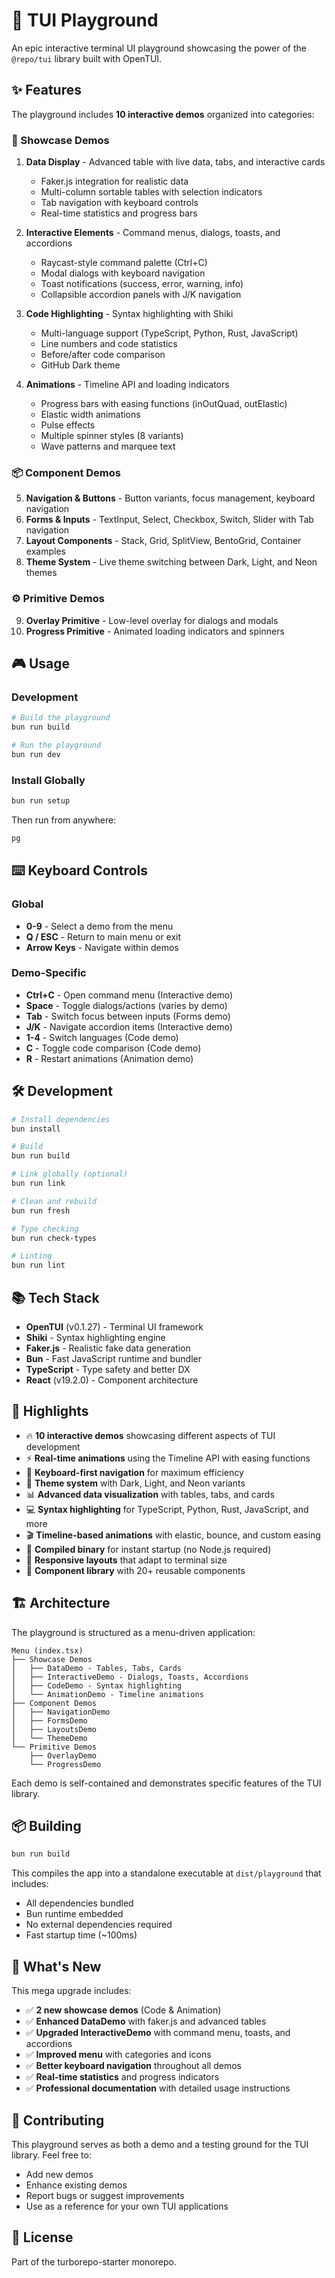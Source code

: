 # 🚀 TUI Playground

An epic interactive terminal UI playground showcasing the power of the `@repo/tui` library built with OpenTUI.

## ✨ Features

The playground includes **10 interactive demos** organized into categories:

### 🎯 Showcase Demos

1. **Data Display** - Advanced table with live data, tabs, and interactive cards

   - Faker.js integration for realistic data
   - Multi-column sortable tables with selection indicators
   - Tab navigation with keyboard controls
   - Real-time statistics and progress bars

2. **Interactive Elements** - Command menus, dialogs, toasts, and accordions

   - Raycast-style command palette (Ctrl+C)
   - Modal dialogs with keyboard navigation
   - Toast notifications (success, error, warning, info)
   - Collapsible accordion panels with J/K navigation

3. **Code Highlighting** - Syntax highlighting with Shiki

   - Multi-language support (TypeScript, Python, Rust, JavaScript)
   - Line numbers and code statistics
   - Before/after code comparison
   - GitHub Dark theme

4. **Animations** - Timeline API and loading indicators
   - Progress bars with easing functions (inOutQuad, outElastic)
   - Elastic width animations
   - Pulse effects
   - Multiple spinner styles (8 variants)
   - Wave patterns and marquee text

### 📦 Component Demos

5. **Navigation & Buttons** - Button variants, focus management, keyboard navigation
6. **Forms & Inputs** - TextInput, Select, Checkbox, Switch, Slider with Tab navigation
7. **Layout Components** - Stack, Grid, SplitView, BentoGrid, Container examples
8. **Theme System** - Live theme switching between Dark, Light, and Neon themes

### ⚙️ Primitive Demos

9. **Overlay Primitive** - Low-level overlay for dialogs and modals
10. **Progress Primitive** - Animated loading indicators and spinners

## 🎮 Usage

### Development

```bash
# Build the playground
bun run build

# Run the playground
bun run dev
```

### Install Globally

```bash
bun run setup
```

Then run from anywhere:

```bash
pg
```

## ⌨️ Keyboard Controls

### Global

- **0-9** - Select a demo from the menu
- **Q / ESC** - Return to main menu or exit
- **Arrow Keys** - Navigate within demos

### Demo-Specific

- **Ctrl+C** - Open command menu (Interactive demo)
- **Space** - Toggle dialogs/actions (varies by demo)
- **Tab** - Switch focus between inputs (Forms demo)
- **J/K** - Navigate accordion items (Interactive demo)
- **1-4** - Switch languages (Code demo)
- **C** - Toggle code comparison (Code demo)
- **R** - Restart animations (Animation demo)

## 🛠️ Development

```bash
# Install dependencies
bun install

# Build
bun run build

# Link globally (optional)
bun run link

# Clean and rebuild
bun run fresh

# Type checking
bun run check-types

# Linting
bun run lint
```

## 📚 Tech Stack

- **OpenTUI** (v0.1.27) - Terminal UI framework
- **Shiki** - Syntax highlighting engine
- **Faker.js** - Realistic fake data generation
- **Bun** - Fast JavaScript runtime and bundler
- **TypeScript** - Type safety and better DX
- **React** (v19.2.0) - Component architecture

## 🎨 Highlights

- 🔥 **10 interactive demos** showcasing different aspects of TUI development
- ⚡ **Real-time animations** using the Timeline API with easing functions
- 🎯 **Keyboard-first navigation** for maximum efficiency
- 🌈 **Theme system** with Dark, Light, and Neon variants
- 📊 **Advanced data visualization** with tables, tabs, and cards
- 💻 **Syntax highlighting** for TypeScript, Python, Rust, JavaScript, and more
- 🎬 **Timeline-based animations** with elastic, bounce, and custom easing
- 🚀 **Compiled binary** for instant startup (no Node.js required)
- 📱 **Responsive layouts** that adapt to terminal size
- 🎨 **Component library** with 20+ reusable components

## 🏗️ Architecture

The playground is structured as a menu-driven application:

```
Menu (index.tsx)
├── Showcase Demos
│   ├── DataDemo - Tables, Tabs, Cards
│   ├── InteractiveDemo - Dialogs, Toasts, Accordions
│   ├── CodeDemo - Syntax highlighting
│   └── AnimationDemo - Timeline animations
├── Component Demos
│   ├── NavigationDemo
│   ├── FormsDemo
│   ├── LayoutsDemo
│   └── ThemeDemo
└── Primitive Demos
    ├── OverlayDemo
    └── ProgressDemo
```

Each demo is self-contained and demonstrates specific features of the TUI library.

## 📦 Building

```bash
bun run build
```

This compiles the app into a standalone executable at `dist/playground` that includes:

- All dependencies bundled
- Bun runtime embedded
- No external dependencies required
- Fast startup time (~100ms)

## 🎯 What's New

This mega upgrade includes:

- ✅ **2 new showcase demos** (Code & Animation)
- ✅ **Enhanced DataDemo** with faker.js and advanced tables
- ✅ **Upgraded InteractiveDemo** with command menu, toasts, and accordions
- ✅ **Improved menu** with categories and icons
- ✅ **Better keyboard navigation** throughout all demos
- ✅ **Real-time statistics** and progress indicators
- ✅ **Professional documentation** with detailed usage instructions

## 🤝 Contributing

This playground serves as both a demo and a testing ground for the TUI library. Feel free to:

- Add new demos
- Enhance existing demos
- Report bugs or suggest improvements
- Use as a reference for your own TUI applications

## 📄 License

Part of the turborepo-starter monorepo.
